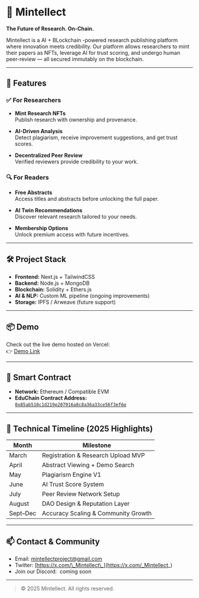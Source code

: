 # 🧠 Mintellect

**The Future of Research. On-Chain.**

Mintellect is a AI + BLockchain -powered research publishing platform where innovation meets credibility. Our platform allows researchers to mint their papers as NFTs, leverage AI for trust scoring, and undergo human peer-review — all secured immutably on the blockchain.

---

## 🚀 Features

### ✅ For Researchers

- **Mint Research NFTs**\
  Publish research with ownership and provenance.

- **AI-Driven Analysis**\
  Detect plagiarism, receive improvement suggestions, and get trust scores.

- **Decentralized Peer Review**\
  Verified reviewers provide credibility to your work.

### 🔍 For Readers

- **Free Abstracts**\
  Access titles and abstracts before unlocking the full paper.

- **AI Twin Recommendations**\
  Discover relevant research tailored to your needs.

- **Membership Options**\
  Unlock premium access with future incentives.

---

## 🛠️ Project Stack

- **Frontend:** Next.js + TailwindCSS
- **Backend:** Node.js + MongoDB
- **Blockchain:** Solidity + Ethers.js
- **AI & NLP:** Custom ML pipeline (ongoing improvements)
- **Storage:** IPFS / Arweave (future support)

---

## 📦 Demo

Check out the live demo hosted on Vercel:\
👉 [Demo Link](https://app.mintellect.xyz)

---

## 🧾 Smart Contract

- **Network:** Ethereum / Compatible EVM
- **EduChain Contract Address:** [`0x85ab510c1d219e207916a8c8a36a33ce56f3ef6e`](https://etherscan.io/address/0x85ab510c1d219e207916a8c8a36a33ce56f3ef6e)

---

## 📅 Technical Timeline (2025 Highlights)

| Month    | Milestone                           |
| -------- | ----------------------------------- |
| March    | Registration & Research Upload MVP  |
| April    | Abstract Viewing + Demo Search      |
| May      | Plagiarism Engine V1                |
| June     | AI Trust Score System               |
| July     | Peer Review Network Setup           |
| August   | DAO Design & Reputation Layer       |
| Sept–Dec | Accuracy Scaling & Community Growth |

---

## 📫 Contact & Community

- Email: [mintellectproject@gmail.com](mailto\:mintellectproject@gmail.com)
- Twitter: [https://x.com/\_Mintellect\_](https://x.com/_Mintellect_)
- Join our Discord:  coming soon

---

> © 2025 Mintellect. All rights reserved.
